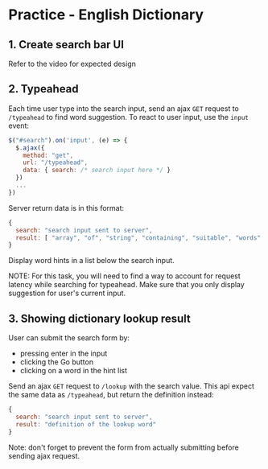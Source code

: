 # Practice - English Dictionary

## 1. Create search bar UI

Refer to the video for expected design

## 2. Typeahead

Each time user type into the search input, send an ajax `GET` request to `/typeahead` to find word suggestion. To react to user input, use the `input` event: 

```javascript
$("#search").on('input', (e) => { 
  $.ajax({
    method: "get",
    url: "/typeahead",
    data: { search: /* search input here */ }
  })
  ...
})
```

Server return data is in this format:

```javascript
{
  search: "search input sent to server",
  result: [ "array", "of", "string", "containing", "suitable", "words" ]
}
```

Display word hints in a list below the search input.

NOTE: For this task, you will need to find a way to account for request latency while searching for typeahead. Make sure that you only display suggestion for user's current input.

## 3. Showing dictionary lookup result

User can submit the search form by:

- pressing enter in the input
- clicking the Go button
- clicking on a word in the hint list

Send an ajax `GET` request to `/lookup` with the search value. This api expect the same data as `/typeahead`, but return the definition instead:

```javascript
{
  search: "search input sent to server",
  result: "definition of the lookup word"
}
```

Note: don't forget to prevent the form from actually submitting before sending ajax request.